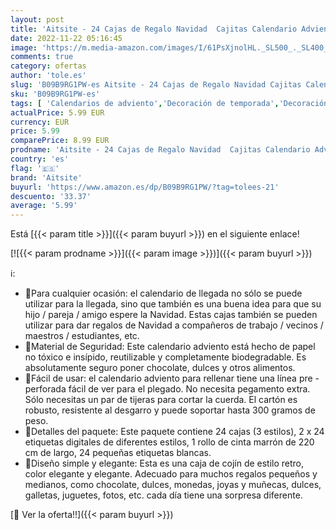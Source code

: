 ```yaml
---
layout: post
title: 'Aitsite - 24 Cajas de Regalo Navidad  Cajitas Calendario Adviento  Navidad Bolsas de Regalo con 24 Adhesivos Navideños  Fiesta  Decoración de Regalos DIY'
date: 2022-11-22 05:16:45
image: 'https://m.media-amazon.com/images/I/61PsXjnolHL._SL500_._SL400_.jpg'
comments: true
category: ofertas
author: 'tole.es'
slug: 'B09B9RG1PW-es Aitsite - 24 Cajas de Regalo Navidad Cajitas Calendario...'
sku: 'B09B9RG1PW-es'
tags: [ 'Calendarios de adviento','Decoración de temporada','Decoración del hogar','Hogar y cocina','adviento','aitsite','navidad','🇪🇸', ]
actualPrice: 5.99 EUR
currency: EUR
price: 5.99
comparePrice: 8.99 EUR
prodname: 'Aitsite - 24 Cajas de Regalo Navidad  Cajitas Calendario Adviento  Navidad Bolsas de Regalo con 24 Adhesivos Navideños  Fiesta  Decoración de Regalos DIY'
country: 'es'
flag: '🇪🇸'
brand: 'Aitsite'
buyurl: 'https://www.amazon.es/dp/B09B9RG1PW/?tag=tolees-21'
descuento: '33.37'
average: '5.99'
---
```


Está [{{< param title >}}]({{< param buyurl >}}) en el siguiente enlace!

[![{{< param prodname >}}]({{< param image >}})]({{< param buyurl >}})

ℹ️:

- 🎅Para cualquier ocasión: el calendario de llegada no sólo se puede utilizar para la llegada, sino que también es una buena idea para que su hijo / pareja / amigo espere la Navidad. Estas cajas también se pueden utilizar para dar regalos de Navidad a compañeros de trabajo / vecinos / maestros / estudiantes, etc.
- 🎅Material de Seguridad: Este calendario adviento está hecho de papel no tóxico e insípido, reutilizable y completamente biodegradable. Es absolutamente seguro poner chocolate, dulces y otros alimentos.
- 🎅Fácil de usar: el calendario adviento para rellenar tiene una línea pre - perforada fácil de ver para el plegado. No necesita pegamento extra. Sólo necesitas un par de tijeras para cortar la cuerda. El cartón es robusto, resistente al desgarro y puede soportar hasta 300 gramos de peso.
- 🎅Detalles del paquete: Este paquete contiene 24 cajas (3 estilos), 2 x 24 etiquetas digitales de diferentes estilos, 1 rollo de cinta marrón de 220 cm de largo, 24 pequeñas etiquetas blancas.
- 🎅Diseño simple y elegante: Esta es una caja de cojín de estilo retro, color elegante y elegante. Adecuado para muchos regalos pequeños y medianos, como chocolate, dulces, monedas, joyas y muñecas, dulces, galletas, juguetes, fotos, etc. cada día tiene una sorpresa diferente.

[🛒 Ver la oferta!!]({{< param buyurl >}})
